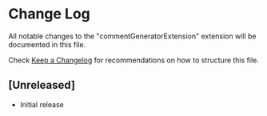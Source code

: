 # Change Log

All notable changes to the "commentGeneratorExtension" extension will be documented in this file.

Check [Keep a Changelog](http://keepachangelog.com/) for recommendations on how to structure this file.

## [Unreleased]

- Initial release